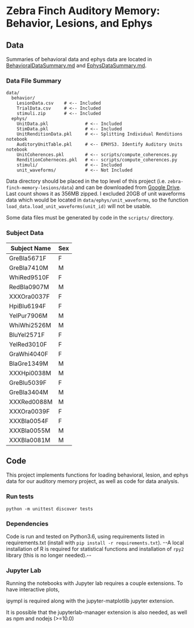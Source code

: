 # Zebra Finch Auditory Memory: Behavior, Lesions, and Ephys

## Data

Summaries of behavioral data and ephys data are located in [BehavioralDataSummary.md](BehavioralDataSummary.md) and [EphysDataSummary.md]( EphysDataSummary.md).

### Data File Summary

```shell
data/
  behavior/
    LesionData.csv    # <-- Included
    TrialData.csv     # <-- Included
    stimuli.zip       # <-- Included
  ephys/
    UnitData.pkl              # <-- Included
    StimData.pkl              # <-- Included
    UnitRenditionData.pkl     # <-- Splitting Individual Renditions notebook
    AuditoryUnitTable.pkl     # <-- EPHYS3. Identify Auditory Units notebook
    UnitCoherences.pkl        # <-- scripts/compute_coherences.py
    RenditionCoherneces.pkl   # <-- scripts/compute_coherences.py
    stimuli/                  # <-- Included
    unit_waveforms/           # <-- Not Included
```

Data directory should be placed in the top level of this project (i.e. `zebra-finch-memory-lesions/data`) and can be downloaded from [Google Drive](https://drive.google.com/drive/folders/1M76aCU6dXOHVGbm1duyboV_wILjh0Ovq?usp=sharing). Last count shows it as 356MB zipped. I excluded 20GB of unit waveforms data which would be located in `data/ephys/unit_waveforms`, so the function `load_data.load_unit_waveforms(unit_id)` will not be usable.

Some data files must be generated by code in the `scripts/` directory.

### Subject Data

| Subject Name | Sex |
|--------------|---|
|GreBla5671F   | F |
|GreBla7410M   | M |
|WhiRed9510F   | F |
|RedBla0907M   | M |
|XXXOra0037F   | F |
|HpiBlu6194F   | F |
|YelPur7906M   | M |
|WhiWhi2526M   | M |
|BluYel2571F   | F |
|YelRed3010F   | F |
|GraWhi4040F   | F |
|BlaGre1349M   | M |
|XXXHpi0038M   | M |
|GreBlu5039F   | F |
|GreBla3404M   | M |
|XXXRed0088M   | M |
|XXXOra0039F   | F |
|XXXBla0054F   | F |
|XXXBla0055M   | M |
|XXXBla0081M   | M |

## Code

This project implements functions for loading behavioral, lesion, and ephys data for our auditory memory project, as well as code for data analysis.

### Run tests

```shell
python -m unittest discover tests
```

### Dependencies

Code is run and tested on Python3.6, using requirements listed in requirements.txt (install with `pip install -r requirements.txt`). --A local installation of R is required for statistical functions and installation of `rpy2` library (this is no longer needed).--

### Jupyter Lab

Running the notebooks with Jupyter lab requires a couple extensions. To have interactive plots,

ipympl is required along with the jupyter-matplotlib jupyter extension.

It is possible that the jupyterlab-manager extension is also needed, as well as npm and nodejs (>=10.0)
